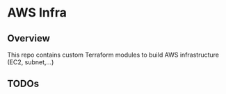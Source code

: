 AWS Infra
=========

Overview
--------

This repo contains custom Terraform modules to build AWS infrastructure (EC2, subnet,...)

TODOs
-----
